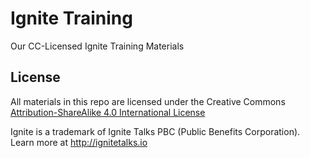# Ignite Training
Our CC-Licensed Ignite Training Materials

## License
All materials in this repo are licensed under the Creative Commons [Attribution-ShareAlike 4.0 International License](https://creativecommons.org/licenses/by-sa/4.0/)

Ignite is a trademark of Ignite Talks PBC (Public Benefits Corporation). Learn more at http://ignitetalks.io
